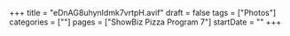 +++
title = "eDnAG8uhynIdmk7vrtpH.avif"
draft = false
tags = ["Photos"]
categories = [""]
pages = ["ShowBiz Pizza Program 7"]
startDate = ""
+++
